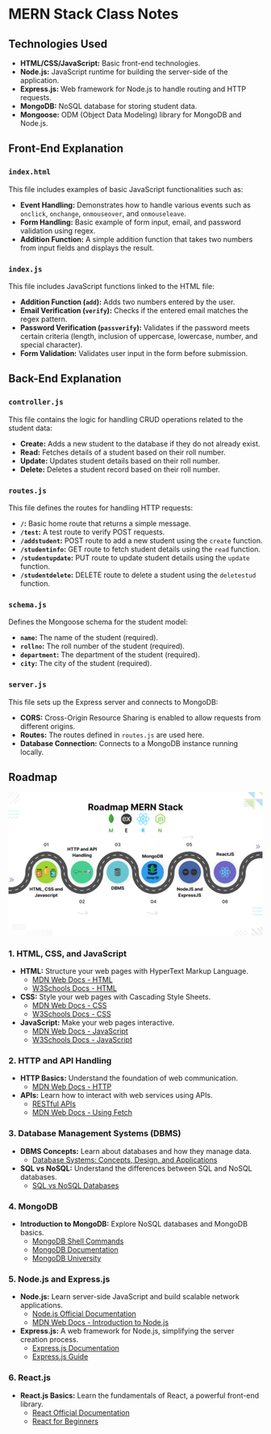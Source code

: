 # MERN Stack Class Notes

## Technologies Used

- **HTML/CSS/JavaScript:** Basic front-end technologies.
- **Node.js:** JavaScript runtime for building the server-side of the application.
- **Express.js:** Web framework for Node.js to handle routing and HTTP requests.
- **MongoDB:** NoSQL database for storing student data.
- **Mongoose:** ODM (Object Data Modeling) library for MongoDB and Node.js.

## Front-End Explanation

### `index.html`

This file includes examples of basic JavaScript functionalities such as:

- **Event Handling:** Demonstrates how to handle various events such as `onclick`, `onchange`, `onmouseover`, and `onmouseleave`.
- **Form Handling:** Basic example of form input, email, and password validation using regex.
- **Addition Function:** A simple addition function that takes two numbers from input fields and displays the result.

### `index.js`

This file includes JavaScript functions linked to the HTML file:

- **Addition Function (`add`):** Adds two numbers entered by the user.
- **Email Verification (`verify`):** Checks if the entered email matches the regex pattern.
- **Password Verification (`passverify`):** Validates if the password meets certain criteria (length, inclusion of uppercase, lowercase, number, and special character).
- **Form Validation:** Validates user input in the form before submission.

## Back-End Explanation

### `controller.js`

This file contains the logic for handling CRUD operations related to the student data:

- **Create:** Adds a new student to the database if they do not already exist.
- **Read:** Fetches details of a student based on their roll number.
- **Update:** Updates student details based on their roll number.
- **Delete:** Deletes a student record based on their roll number.

### `routes.js`

This file defines the routes for handling HTTP requests:

- **`/`:** Basic home route that returns a simple message.
- **`/test`:** A test route to verify POST requests.
- **`/addstudent`:** POST route to add a new student using the `create` function.
- **`/studentinfo`:** GET route to fetch student details using the `read` function.
- **`/studentupdate`:** PUT route to update student details using the `update` function.
- **`/studentdelete`:** DELETE route to delete a student using the `deletestud` function.

### `schema.js`

Defines the Mongoose schema for the student model:

- **`name`:** The name of the student (required).
- **`rollno`:** The roll number of the student (required).
- **`department`:** The department of the student (required).
- **`city`:** The city of the student (required).

### `server.js`

This file sets up the Express server and connects to MongoDB:

- **CORS:** Cross-Origin Resource Sharing is enabled to allow requests from different origins.
- **Routes:** The routes defined in `routes.js` are used here.
- **Database Connection:** Connects to a MongoDB instance running locally.

## Roadmap

![Roadmap image](https://github.com/vasantharan/MERN-Stack-Class-Notes/blob/main/MERN%20Roadmap.png)

### 1. **HTML, CSS, and JavaScript**
   - **HTML:** Structure your web pages with HyperText Markup Language.
     - [MDN Web Docs - HTML](https://developer.mozilla.org/en-US/docs/Web/HTML)
     - [W3Schools Docs - HTML](https://www.w3schools.com/html/default.asp)
   - **CSS:** Style your web pages with Cascading Style Sheets.
     - [MDN Web Docs - CSS](https://developer.mozilla.org/en-US/docs/Web/CSS)
     - [W3Schools Docs - CSS](https://www.w3schools.com/css/default.asp)
   - **JavaScript:** Make your web pages interactive.
     - [MDN Web Docs - JavaScript](https://developer.mozilla.org/en-US/docs/Web/JavaScript)
     - [W3Schools Docs - JavaScript](https://www.w3schools.com/js/default.asp)

### 2. **HTTP and API Handling**
   - **HTTP Basics:** Understand the foundation of web communication.
     - [MDN Web Docs - HTTP](https://developer.mozilla.org/en-US/docs/Web/HTTP)
   - **APIs:** Learn how to interact with web services using APIs.
     - [RESTful APIs](https://www.restapitutorial.com/)
     - [MDN Web Docs - Using Fetch](https://developer.mozilla.org/en-US/docs/Web/API/Fetch_API/Using_Fetch)

### 3. **Database Management Systems (DBMS)**
   - **DBMS Concepts:** Learn about databases and how they manage data.
     - [Database Systems: Concepts, Design, and Applications](https://www.tutorialspoint.com/dbms/index.htm)
   - **SQL vs NoSQL:** Understand the differences between SQL and NoSQL databases.
     - [SQL vs NoSQL Databases](https://www.mongodb.com/nosql-explained)

### 4. **MongoDB**
   - **Introduction to MongoDB:** Explore NoSQL databases and MongoDB basics.
     - [MongoDB Shell Commands](https://www.mongodb.com/docs/mongodb-shell/run-commands/)
     - [MongoDB Documentation](https://docs.mongodb.com/)
     - [MongoDB University](https://university.mongodb.com/)

### 5. **Node.js and Express.js**
   - **Node.js:** Learn server-side JavaScript and build scalable network applications.
     - [Node.js Official Documentation](https://nodejs.org/en/docs/)
     - [MDN Web Docs - Introduction to Node.js](https://developer.mozilla.org/en-US/docs/Learn/Server-side/Node_server_without_framework)
   - **Express.js:** A web framework for Node.js, simplifying the server creation process.
     - [Express.js Documentation](https://expressjs.com/)
     - [Express.js Guide](https://developer.mozilla.org/en-US/docs/Learn/Server-side/Express_Nodejs)

### 6. **React.js**
   - **React.js Basics:** Learn the fundamentals of React, a powerful front-end library.
     - [React Official Documentation](https://reactjs.org/docs/getting-started.html)
     - [React for Beginners](https://www.codecademy.com/learn/react-101)
